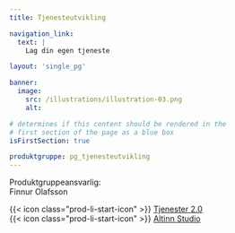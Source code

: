 ```yaml
---
title: Tjenesteutvikling

navigation_link:
  text: |
    Lag din egen tjeneste

layout: 'single_pg'

banner:
  image:
    src: /illustrations/illustration-03.png
    alt:

# determines if this content should be rendered in the
# first section of the page as a blue box
isFirstSection: true

produktgruppe: pg_tjenesteutvikling
---
```


Produktgruppeansvarlig:  
Finnur Olafsson

{{< icon class="prod-li-start-icon" >}} [Tjenester 2.0](https://altinn.github.io/docs/)  
{{< icon class="prod-li-start-icon" >}} [Altinn Studio](https://docs.altinn.studio/nb/)  

